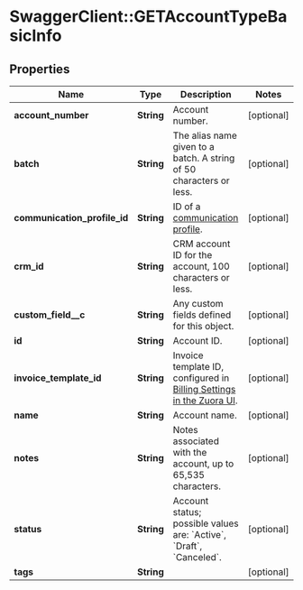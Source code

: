 # SwaggerClient::GETAccountTypeBasicInfo

## Properties
Name | Type | Description | Notes
------------ | ------------- | ------------- | -------------
**account_number** | **String** | Account number.  | [optional] 
**batch** | **String** | The alias name given to a batch. A string of 50 characters or less.  | [optional] 
**communication_profile_id** | **String** | ID of a [communication profile](https://knowledgecenter.zuora.com/DC_Developers/SOAP_API/E1_SOAP_API_Object_Reference/Communication_Profile).  | [optional] 
**crm_id** | **String** | CRM account ID for the account, 100 characters or less.  | [optional] 
**custom_field__c** | **String** | Any custom fields defined for this object.  | [optional] 
**id** | **String** | Account ID.  | [optional] 
**invoice_template_id** | **String** | Invoice template ID, configured in [Billing Settings in the Zuora UI](https://knowledgecenter.zuora.com/CB_Billing/IA_Invoices/Creating_a_Custom_Invoice_Template).  | [optional] 
**name** | **String** | Account name.  | [optional] 
**notes** | **String** | Notes associated with the account, up to 65,535 characters.  | [optional] 
**status** | **String** | Account status; possible values are: &#x60;Active&#x60;, &#x60;Draft&#x60;, &#x60;Canceled&#x60;.  | [optional] 
**tags** | **String** |  | [optional] 


